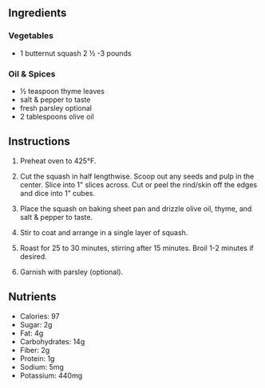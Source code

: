 ## Ingredients

### Vegetables
- 1 butternut squash 2 ½ -3 pounds

### Oil & Spices
- ½ teaspoon thyme leaves
- salt & pepper to taste
- fresh parsley optional
- 2 tablespoons olive oil

## Instructions

1. Preheat oven to 425°F.

2. Cut the squash in half lengthwise. Scoop out any seeds and pulp in the center. Slice into 1" slices across. Cut or peel the rind/skin off the edges and dice into 1" cubes.
    
3. Place the squash on baking sheet pan and drizzle olive oil, thyme, and salt & pepper to taste.
    
4. Stir to coat and arrange in a single layer of squash.
    
5. Roast for 25 to 30 minutes, stirring after 15 minutes. Broil 1-2 minutes if desired.
    
6. Garnish with parsley (optional).

## Nutrients

- Calories: 97
- Sugar: 2g
- Fat: 4g
- Carbohydrates: 14g
- Fiber: 2g
- Protein: 1g
- Sodium: 5mg
- Potassium: 440mg